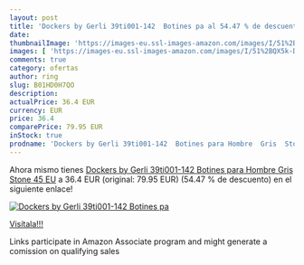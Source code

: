 ```yaml
---
layout: post
title: 'Dockers by Gerli 39ti001-142  Botines pa al 54.47 % de descuento'
date: 
thumbnailImage: 'https://images-eu.ssl-images-amazon.com/images/I/51%2BQX5k-D3L._SL200_.jpg'
images: [ 'https://images-eu.ssl-images-amazon.com/images/I/51%2BQX5k-D3L._SL200_.jpg' ]
comments: true
category: ofertas
author: ring
slug: B01HD0H7QO
description:
actualPrice: 36.4 EUR
currency: EUR
price: 36.4
comparePrice: 79.95 EUR
inStock: true
prodname: 'Dockers by Gerli 39ti001-142  Botines para Hombre  Gris  Stone   45 EU'
---
```


Ahora mismo tienes [Dockers by Gerli 39ti001-142  Botines para Hombre  Gris  Stone   45 EU](https://www.amazon.es/dp/B01HD0H7QO/?tag=tolees-21) a 36.4 EUR (original: 79.95 EUR) (54.47 %  de descuento) en el siguiente enlace!

[![Dockers by Gerli 39ti001-142  Botines pa](https://images-eu.ssl-images-amazon.com/images/I/51%2BQX5k-D3L._SL200_.jpg)](https://www.amazon.es/dp/B01HD0H7QO/?tag=tolees-21)

[Visítala!!!](https://www.amazon.es/dp/B01HD0H7QO/?tag=tolees-21)

Links participate in Amazon Associate program and might generate a comission on qualifying sales
